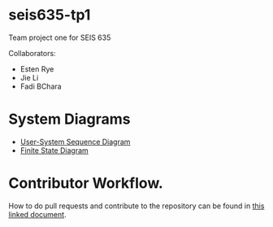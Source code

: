 # seis635-tp1
Team project one for SEIS 635

Collaborators:

- Esten Rye
- Jie Li
- Fadi BChara

# System Diagrams

- [User-System Sequence Diagram](https://hackmd.io/@esten-rye/seis-635-tp1-skunk-sequence-diagram)
- [Finite State Diagram](.docs/finite-state-diagram.md)

# Contributor Workflow.

How to do pull requests and contribute to the repository can be found in [this linked document](.docs/contributor.md).
